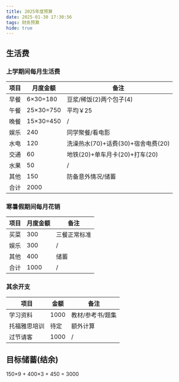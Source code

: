 ```yaml
---
title: 2025年度预算
date: 2025-01-30 17:30:56
tags: 财务预算
hide: true
---
```


## 生活费

### 上学期间每月生活费

项目 | 月度金额 | 备注
--- | --- | --- |
早餐 | 6$\times$30=180 | 豆浆/稀饭(2)两个包子(4)
午餐 | 25$\times$30=750 | 平均￥25
晚餐 | 15$\times$30=450 | /
娱乐 | 240 | 同学聚餐/看电影
水电 | 120 | 洗澡热水(70)+话费(30)+宿舍电费(20)
交通 | 60 | 地铁(20)+单车月卡(20)+打车(20)
水果 | 50 | /
其他 | 150 | 防备意外情况/储蓄
合计 | 2000

### 寒暑假期间每月花销

项目 | 月度金额 | 备注
--- | --- | ---
买菜 | 300 | 三餐正常标准
娱乐 | 300 | /
其他 | 400 | 储蓄
合计 | 1000 | /

### 其余开支

项目 | 金额 | 备注
--- | --- | ---
学习资料 | 1000 | 教材/参考书/题集
托福雅思培训 | 待定 | 额外计算
过节请客 | 1000 | /

## 目标储蓄(结余)

150$\times$9 + 400$\times$3 + 450 = 3000





